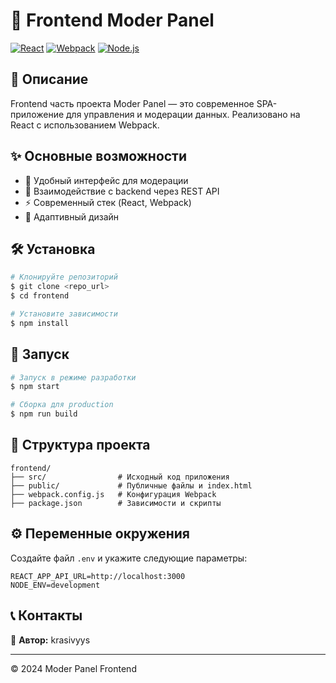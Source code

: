 # 🎨 Frontend Moder Panel

[![React](https://img.shields.io/badge/React-v18.x-blue.svg)](https://reactjs.org)
[![Webpack](https://img.shields.io/badge/Webpack-v5.x-blue.svg)](https://webpack.js.org)
[![Node.js](https://img.shields.io/badge/Node.js-v14+-green.svg)](https://nodejs.org)

## 📝 Описание
Frontend часть проекта Moder Panel — это современное SPA-приложение для управления и модерации данных. Реализовано на React с использованием Webpack.

## ✨ Основные возможности
- 🎯 Удобный интерфейс для модерации
- 🔄 Взаимодействие с backend через REST API
- ⚡ Современный стек (React, Webpack)
- 📱 Адаптивный дизайн

## 🛠 Установка
```bash
# Клонируйте репозиторий
$ git clone <repo_url>
$ cd frontend

# Установите зависимости
$ npm install
```

## 🚀 Запуск
```bash
# Запуск в режиме разработки
$ npm start

# Сборка для production
$ npm run build
```

## 📁 Структура проекта
```
frontend/
├── src/                # Исходный код приложения
├── public/             # Публичные файлы и index.html
├── webpack.config.js   # Конфигурация Webpack
├── package.json        # Зависимости и скрипты
```

## ⚙️ Переменные окружения
Создайте файл `.env` и укажите следующие параметры:
```env
REACT_APP_API_URL=http://localhost:3000
NODE_ENV=development
```

## 📞 Контакты
👤 **Автор:** krasivyys

---
© 2024 Moder Panel Frontend
